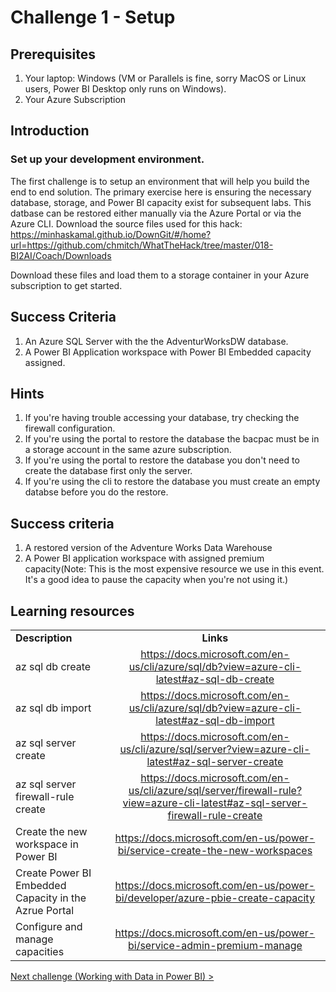 # Challenge 1 - Setup

## Prerequisites

1. Your laptop: Windows (VM or Parallels is fine, sorry MacOS or Linux users, Power BI Desktop only runs on Windows).
1. Your Azure Subscription


## Introduction 

### Set up your development environment.

The first challenge is to setup an environment that will help you build the end to end solution.  The primary exercise here is ensuring the necessary database, storage, and Power BI capacity exist for subsequent labs.  This datbase can be restored either manually via the Azure Portal or via the Azure CLI.  Download the source files used for this hack: https://minhaskamal.github.io/DownGit/#/home?url=https://github.com/chmitch/WhatTheHack/tree/master/018-BI2AI/Coach/Downloads 

Download these files and load them to a storage container in your Azure subscription to get started.

## Success Criteria
1. An Azure SQL Server with the the AdventurWorksDW database.
1. A Power BI Application workspace with Power BI Embedded capacity assigned.

## Hints

1. If you're having trouble accessing your database, try checking the firewall configuration.
1. If you're using the portal to restore the database the bacpac must be in a storage account in the same azure subscription.
1. If you're using the portal to restore the database you don't need to create the database first only the server.
1. If you're using the cli to restore the database you must create an empty databse before you do the restore.

## Success criteria

1.  A restored version of the Adventure Works Data Warehouse
1.  A Power BI application workspace with assigned premium capacity(Note:  This is the most expensive resource we use in this event.  It's a good idea to pause the capacity when you're not using it.)

## Learning resources

|                                            |                                                                                                                                                       |
| ------------------------------------------ | :---------------------------------------------------------------------------------------------------------------------------------------------------: |
| **Description**                            |                                                                       **Links**                                                                       |
| az sql db create  | <https://docs.microsoft.com/en-us/cli/azure/sql/db?view=azure-cli-latest#az-sql-db-create> |
| az sql db import   | <https://docs.microsoft.com/en-us/cli/azure/sql/db?view=azure-cli-latest#az-sql-db-import> |
| az sql server create  | <https://docs.microsoft.com/en-us/cli/azure/sql/server?view=azure-cli-latest#az-sql-server-create> |
| az sql server firewall-rule create  | <https://docs.microsoft.com/en-us/cli/azure/sql/server/firewall-rule?view=azure-cli-latest#az-sql-server-firewall-rule-create> |
| Create the new workspace in Power BI | <https://docs.microsoft.com/en-us/power-bi/service-create-the-new-workspaces> |
| Create Power BI Embedded Capacity in the Azrue Portal | <https://docs.microsoft.com/en-us/power-bi/developer/azure-pbie-create-capacity> |
| Configure and manage capacities | <https://docs.microsoft.com/en-us/power-bi/service-admin-premium-manage> |

[Next challenge (Working with Data in Power BI) >](./02-Dataflows.md)